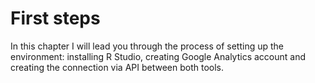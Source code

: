 # First steps

In this chapter I will lead you through the process of setting up the environment: installing R Studio, creating Google Analytics account and creating the connection via API between both tools.
